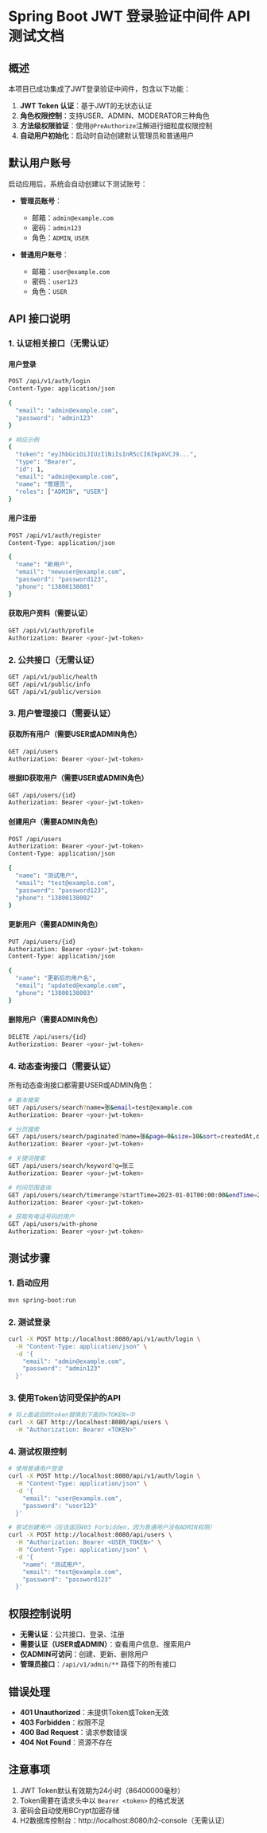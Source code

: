 # Spring Boot JWT 登录验证中间件 API 测试文档

## 概述

本项目已成功集成了JWT登录验证中间件，包含以下功能：

1. **JWT Token 认证**：基于JWT的无状态认证
2. **角色权限控制**：支持USER、ADMIN、MODERATOR三种角色
3. **方法级权限验证**：使用`@PreAuthorize`注解进行细粒度权限控制
4. **自动用户初始化**：启动时自动创建默认管理员和普通用户

## 默认用户账号

启动应用后，系统会自动创建以下测试账号：

- **管理员账号**：
  - 邮箱：`admin@example.com`
  - 密码：`admin123`
  - 角色：`ADMIN`, `USER`

- **普通用户账号**：
  - 邮箱：`user@example.com`
  - 密码：`user123`
  - 角色：`USER`

## API 接口说明

### 1. 认证相关接口（无需认证）

#### 用户登录
```bash
POST /api/v1/auth/login
Content-Type: application/json

{
  "email": "admin@example.com",
  "password": "admin123"
}

# 响应示例
{
  "token": "eyJhbGciOiJIUzI1NiIsInR5cCI6IkpXVCJ9...",
  "type": "Bearer",
  "id": 1,
  "email": "admin@example.com",
  "name": "管理员",
  "roles": ["ADMIN", "USER"]
}
```

#### 用户注册
```bash
POST /api/v1/auth/register
Content-Type: application/json

{
  "name": "新用户",
  "email": "newuser@example.com",
  "password": "password123",
  "phone": "13800138001"
}
```

#### 获取用户资料（需要认证）
```bash
GET /api/v1/auth/profile
Authorization: Bearer <your-jwt-token>
```

### 2. 公共接口（无需认证）

```bash
GET /api/v1/public/health
GET /api/v1/public/info
GET /api/v1/public/version
```

### 3. 用户管理接口（需要认证）

#### 获取所有用户（需要USER或ADMIN角色）
```bash
GET /api/users
Authorization: Bearer <your-jwt-token>
```

#### 根据ID获取用户（需要USER或ADMIN角色）
```bash
GET /api/users/{id}
Authorization: Bearer <your-jwt-token>
```

#### 创建用户（需要ADMIN角色）
```bash
POST /api/users
Authorization: Bearer <your-jwt-token>
Content-Type: application/json

{
  "name": "测试用户",
  "email": "test@example.com",
  "password": "password123",
  "phone": "13800138002"
}
```

#### 更新用户（需要ADMIN角色）
```bash
PUT /api/users/{id}
Authorization: Bearer <your-jwt-token>
Content-Type: application/json

{
  "name": "更新后的用户名",
  "email": "updated@example.com",
  "phone": "13800138003"
}
```

#### 删除用户（需要ADMIN角色）
```bash
DELETE /api/users/{id}
Authorization: Bearer <your-jwt-token>
```

### 4. 动态查询接口（需要认证）

所有动态查询接口都需要USER或ADMIN角色：

```bash
# 基本搜索
GET /api/users/search?name=张&email=test@example.com
Authorization: Bearer <your-jwt-token>

# 分页搜索
GET /api/users/search/paginated?name=张&page=0&size=10&sort=createdAt,desc
Authorization: Bearer <your-jwt-token>

# 关键词搜索
GET /api/users/search/keyword?q=张三
Authorization: Bearer <your-jwt-token>

# 时间范围查询
GET /api/users/search/timerange?startTime=2023-01-01T00:00:00&endTime=2023-12-31T23:59:59
Authorization: Bearer <your-jwt-token>

# 获取有电话号码的用户
GET /api/users/with-phone
Authorization: Bearer <your-jwt-token>
```

## 测试步骤

### 1. 启动应用
```bash
mvn spring-boot:run
```

### 2. 测试登录
```bash
curl -X POST http://localhost:8080/api/v1/auth/login \
  -H "Content-Type: application/json" \
  -d '{
    "email": "admin@example.com",
    "password": "admin123"
  }'
```

### 3. 使用Token访问受保护的API
```bash
# 将上面返回的token替换到下面的<TOKEN>中
curl -X GET http://localhost:8080/api/users \
  -H "Authorization: Bearer <TOKEN>"
```

### 4. 测试权限控制
```bash
# 使用普通用户登录
curl -X POST http://localhost:8080/api/v1/auth/login \
  -H "Content-Type: application/json" \
  -d '{
    "email": "user@example.com",
    "password": "user123"
  }'

# 尝试创建用户（应该返回403 Forbidden，因为普通用户没有ADMIN权限）
curl -X POST http://localhost:8080/api/users \
  -H "Authorization: Bearer <USER_TOKEN>" \
  -H "Content-Type: application/json" \
  -d '{
    "name": "测试用户",
    "email": "test@example.com",
    "password": "password123"
  }'
```

## 权限控制说明

- **无需认证**：公共接口、登录、注册
- **需要认证（USER或ADMIN）**：查看用户信息、搜索用户
- **仅ADMIN可访问**：创建、更新、删除用户
- **管理员接口**：`/api/v1/admin/**` 路径下的所有接口

## 错误处理

- **401 Unauthorized**：未提供Token或Token无效
- **403 Forbidden**：权限不足
- **400 Bad Request**：请求参数错误
- **404 Not Found**：资源不存在

## 注意事项

1. JWT Token默认有效期为24小时（86400000毫秒）
2. Token需要在请求头中以 `Bearer <token>` 的格式发送
3. 密码会自动使用BCrypt加密存储
4. H2数据库控制台：http://localhost:8080/h2-console（无需认证） 